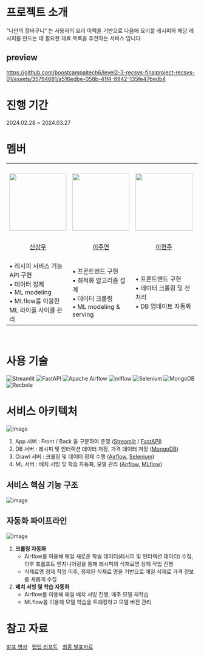 # 프로젝트 소개
“나만의 장바구니” 는 사용자의 요리 이력을 기반으로 다음에 요리할 레시피와 해당 레시피를 만드는 데 필요한 재료 목록을 추천하는 서비스 입니다.

## preview
https://github.com/boostcampaitech6/level2-3-recsys-finalproject-recsys-01/assets/35794681/a516edbe-058b-41f4-8942-135fe476edb4

# 진행 기간
2024.02.28 ~ 2024.03.27

# 멤버
<table align="center">
  <tr height="205px">
    <td align="center" width="200px">
      <a href="https://github.com/sangwoonoel"><img src="https://github.com/sangwoonoel.png" width="150px;" alt=""/></a>
    </td>
    <td align="center" width="200px">
      <a href="https://github.com/twndus"><img src="https://github.com/twndus.png" width="150px;" alt=""/></a>
    </td>
    <td align="center" width="200px">
      <a href="https://github.com/uhhyunjoo"><img src="https://github.com/uhhyunjoo.png" width="150px;" alt=""/></a>
    </td>
    <td align="center" width="200px">
      <a href="https://github.com/GangBean"><img src="https://github.com/GangBean.png" width="150px;" alt=""/></a>
    </td>
  </tr>
  <tr>
    <td align="center" width="200px">
      <a href="https://github.com/sangwoonoel">신상우</a>
    </td>
    <td align="center" width="200px">
      <a href="https://github.com/twndus">이주연</a>
    </td>
    <td align="center" width="200px">
      <a href="https://github.com/uhhyunjoo">이현주</a>
    </td>
    <td align="center" width="200px">
      <a href="https://github.com/GangBean">조성홍</a>
    </td>
  </tr>
  <tr>
    <td width="200px">
      <br>
      • 레시피 서비스 기능 API 구현 <br>
      • 데이터 정제 <br>
      • ML modeling <br>
      • MLflow를 이용한 ML 라이플 사이클 관리 <br>
    </td>
    <td width="200px">
      <br>
      • 프론트엔드 구현 <br>
      • 최적화 알고리즘 설계 <br>
      • 데이터 크롤링 <br>
      • ML modeling & serving <br>
    </td>
    <td width="200px">
      <br>
      • 프론트엔드 구현 <br>
      • 데이터 크롤링 및 전처리 <br>
      • DB 업데이트 자동화 <br>
    </td>
    <td width="200px">
      <br> 
      • 유저 서비스 기능 API 구현 <br>
      • 장바구니 추천 API 구현 <br>
      • 데이터 수집 <br>
      • 데이터베이스 설정 <br>
    </td>
  </tr>
</table>
&nbsp;

# 사용 기술
![Streamlit](https://img.shields.io/badge/streamlit%20-%23FF0000.svg?style=for-the-badge&logo=streamlit&logoColor=white)
![FastAPI](https://img.shields.io/badge/FastAPI-005571?style=for-the-badge&logo=fastapi)
![Apache Airflow](https://img.shields.io/badge/Apache%20Airflow-017CEE?style=for-the-badge&logo=Apache%20Airflow&logoColor=white)
![mlflow](https://img.shields.io/badge/mlflow-%23d9ead3.svg?style=for-the-badge&logo=numpy&logoColor=blue)
![Selenium](https://img.shields.io/badge/-selenium-%43B02A?style=for-the-badge&logo=selenium&logoColor=white)
![MongoDB](https://img.shields.io/badge/MongoDB-%234ea94b.svg?style=for-the-badge&logo=mongodb&logoColor=white)
![Recbole](https://img.shields.io/badge/Recbole-f54d2d)

# 서비스 아키텍처
![image](https://github.com/boostcampaitech6/level2-3-recsys-finalproject-recsys-01/assets/35794681/1390e2f9-4bc0-4bf7-9ea8-7b6914a5fcf7)
1. App 서버 : Front / Back 을 구분하여 운영 ([Streamlit](https://streamlit.io/) / [FastAPI](https://fastapi.tiangolo.com/ko/))
2. DB 서버 : 레시피 및 인터렉션 데이터 저장, 가격 데이터 저장 ([MongoDB](https://www.mongodb.com/))
3. Crawl 서버 : 크롤링 및 데이터 정제 수행 ([Airflow](https://airflow.apache.org/), [Selenium](https://www.selenium.dev/))
4. ML 서버 : 배치 서빙 및 학습 자동화, 모델 관리 ([Airflow](https://airflow.apache.org/), [MLflow](https://mlflow.org/))

## 서비스 핵심 기능 구조
![image](https://github.com/boostcampaitech6/level2-3-recsys-finalproject-recsys-01/assets/35794681/2685bca0-fe69-44c3-ab24-94f774130b78)

## 자동화 파이프라인
![image](https://github.com/boostcampaitech6/level2-3-recsys-finalproject-recsys-01/assets/35794681/3f40c39b-997e-48fa-8d47-c87fe84c29ab)

1. **크롤링 자동화**
    - Airflow를 이용해 매일 새로운 학습 데이터(레시피 및 인터렉션 데이터) 수집, 이후 프롬프트 엔지니어링을 통해 레시피의 식재료명 정제 작업 진행
    - 식제료명 정제 작업 이후, 정제된 식재료 명을 기반으로 매일 식재료 가격 정보를 새롭게 수집
2. **배치 서빙 및 학습 자동화**
    - Airflow를 이용해 매일 배치 서빙 진행, 매주 모델 재학습
    - MLflow를 이용해 모델 학습을 트래킹하고 모델 버전 관리
  
# 참고 자료
[발표 영상](https://youtu.be/kUTHhSbEgLs) &nbsp;
[랩업 리포트](https://github.com/boostcampaitech6/level2-3-recsys-finalproject-recsys-01/files/14821620/_Recsys_.01.pdf) &nbsp;
[최종 발표자료](https://github.com/boostcampaitech6/level2-3-recsys-finalproject-recsys-01/files/14821646/RecSys_01_._0.1.7.pdf) &nbsp;
